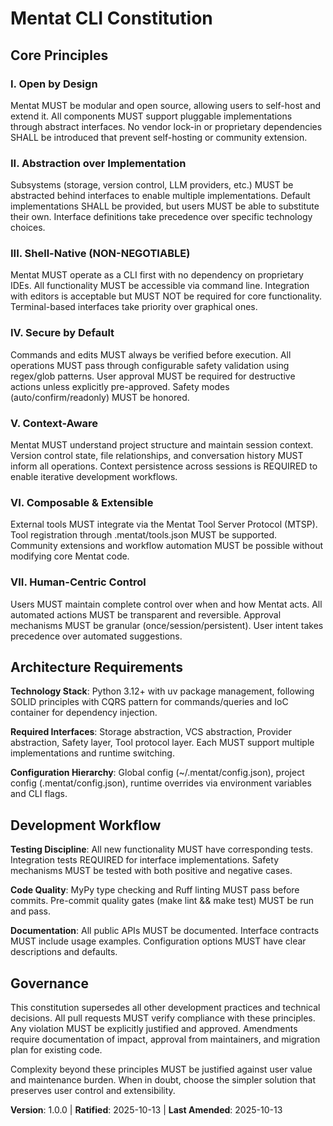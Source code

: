 <!--
Sync Impact Report:
- Version change: [new constitution] → 1.0.0
- New principles: Added 7 core principles from PRD
- Added sections: Architecture Requirements, Development Workflow
- Templates requiring updates: ✅ updated plan-template.md references
- Follow-up TODOs: None
-->

# Mentat CLI Constitution

## Core Principles

### I. Open by Design
Mentat MUST be modular and open source, allowing users to self-host and extend it. All components MUST support pluggable implementations through abstract interfaces. No vendor lock-in or proprietary dependencies SHALL be introduced that prevent self-hosting or community extension.

### II. Abstraction over Implementation  
Subsystems (storage, version control, LLM providers, etc.) MUST be abstracted behind interfaces to enable multiple implementations. Default implementations SHALL be provided, but users MUST be able to substitute their own. Interface definitions take precedence over specific technology choices.

### III. Shell-Native (NON-NEGOTIABLE)
Mentat MUST operate as a CLI first with no dependency on proprietary IDEs. All functionality MUST be accessible via command line. Integration with editors is acceptable but MUST NOT be required for core functionality. Terminal-based interfaces take priority over graphical ones.

### IV. Secure by Default
Commands and edits MUST always be verified before execution. All operations MUST pass through configurable safety validation using regex/glob patterns. User approval MUST be required for destructive actions unless explicitly pre-approved. Safety modes (auto/confirm/readonly) MUST be honored.

### V. Context-Aware
Mentat MUST understand project structure and maintain session context. Version control state, file relationships, and conversation history MUST inform all operations. Context persistence across sessions is REQUIRED to enable iterative development workflows.

### VI. Composable & Extensible  
External tools MUST integrate via the Mentat Tool Server Protocol (MTSP). Tool registration through .mentat/tools.json MUST be supported. Community extensions and workflow automation MUST be possible without modifying core Mentat code.

### VII. Human-Centric Control
Users MUST maintain complete control over when and how Mentat acts. All automated actions MUST be transparent and reversible. Approval mechanisms MUST be granular (once/session/persistent). User intent takes precedence over automated suggestions.

## Architecture Requirements

**Technology Stack**: Python 3.12+ with uv package management, following SOLID principles with CQRS pattern for commands/queries and IoC container for dependency injection.

**Required Interfaces**: Storage abstraction, VCS abstraction, Provider abstraction, Safety layer, Tool protocol layer. Each MUST support multiple implementations and runtime switching.

**Configuration Hierarchy**: Global config (~/.mentat/config.json), project config (.mentat/config.json), runtime overrides via environment variables and CLI flags.

## Development Workflow  

**Testing Discipline**: All new functionality MUST have corresponding tests. Integration tests REQUIRED for interface implementations. Safety mechanisms MUST be tested with both positive and negative cases.

**Code Quality**: MyPy type checking and Ruff linting MUST pass before commits. Pre-commit quality gates (make lint && make test) MUST be run and pass.

**Documentation**: All public APIs MUST be documented. Interface contracts MUST include usage examples. Configuration options MUST have clear descriptions and defaults.

## Governance

This constitution supersedes all other development practices and technical decisions. All pull requests MUST verify compliance with these principles. Any violation MUST be explicitly justified and approved. Amendments require documentation of impact, approval from maintainers, and migration plan for existing code.

Complexity beyond these principles MUST be justified against user value and maintenance burden. When in doubt, choose the simpler solution that preserves user control and extensibility.

**Version**: 1.0.0 | **Ratified**: 2025-10-13 | **Last Amended**: 2025-10-13